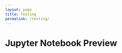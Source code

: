 ```yaml
---
layout: page
title: Testing
permalink: /testing/
---
```


# Jupyter Notebook Preview

<div class="jupyter-notebook" style="position: relative; width: 100%; margin: 0 auto;">
  <div class="jupyter-notebook-iframe-container">
    <iframe src="{{ site.baseurl }}/notebooks/generate_test_files.ipynb.html" style="position: absolute; top: 0; left: 0; border-style: none;" width="100%" height="100%"
            onload="this.parentElement.style.paddingBottom = (this.contentWindow.document.documentElement.scrollHeight + 10) + 'px'">
    </iframe>
  </div>
</div>
